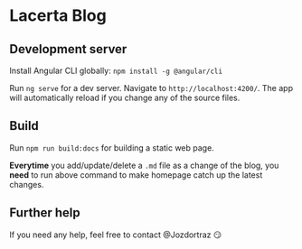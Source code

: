 # Lacerta Blog

## Development server

Install Angular CLI globally: `npm install -g @angular/cli`

Run `ng serve` for a dev server. Navigate to `http://localhost:4200/`. The app will automatically reload if you change any of the source files.

## Build

Run `npm run build:docs` for building a static web page.

**Everytime** you add/update/delete a `.md` file as a change of the blog, you **need** to run above command to make homepage catch up the latest changes.

## Further help

If you need any help, feel free to contact @Jozdortraz 😏

